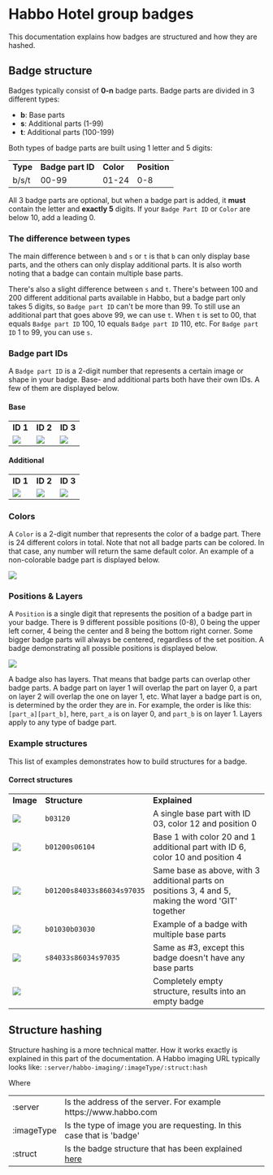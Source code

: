 # Habbo Hotel group badges
This documentation explains how badges are structured and how they are hashed.

## Badge structure
Badges typically consist of <b>0-n</b> badge parts. Badge parts are divided in 3 different types:
- <b>b</b>: Base parts
- <b>s</b>: Additional parts (1-99)
- <b>t</b>: Additional parts (100-199)

Both types of badge parts are built using 1 letter and 5 digits:

<table>
<tr>
<td><b>Type</b></td>
<td><b>Badge part ID</b></td>
<td><b>Color</b></td>
<td><b>Position</b></td>
</tr>
<tr>
<td>b/s/t</td>
<td>00-99</td>
<td>01-24</td>
<td>0-8</td>
</tr>
</table>

All 3 badge parts are optional, but when a badge part is added, it <b>must</b> contain the letter and <b>exactly 5</b> digits. If your `Badge Part ID` or `Color` are below 10, add a leading 0.

### The difference between types

The main difference between `b` and `s` or `t` is that `b` can only display base parts, and the others can only display additional parts. It is also worth noting that a badge can contain multiple base parts.

There's also a slight difference between `s` and `t`. There's between 100 and 200 different additional parts available in Habbo, but a badge part only takes 5 digits, so `Badge part ID` can't be more than 99. To still use an additional part that goes above 99, we can use `t`. When `t` is set to 00, that equals `Badge part ID` 100, 10 equals `Badge part ID` 110, etc. For `Badge part ID` 1 to 99, you can use `s`.

### Badge part IDs

A `Badge part ID` is a 2-digit number that represents a certain image or shape in your badge. Base- and additional parts both have their own IDs. A few of them are displayed below.

#### Base
<table>
<tr>
<td><b>ID 1</b></td>
<td><b>ID 2</b></td>
<td><b>ID 3</b></td>
</tr>
<tr>
<td><img src="https://www.habbo.nl/habbo-imaging/badge/b01010006791b2fcf18535db5c46607b2bce63"></td>
<td><img src="https://www.habbo.nl/habbo-imaging/badge/b0201007a27a440faa05d1e488ff92a078cbaa"></td>
<td><img src="https://www.habbo.nl/habbo-imaging/badge/b03010ddcf06faef8477d20f896d364a201fd5"></td>
</tr>
</table>

#### Additional
<table>
<tr>
<td><b>ID 1</b></td>
<td><b>ID 2</b></td>
<td><b>ID 3</b></td>
</tr>
<tr>
<td><img src="https://www.habbo.com/habbo-imaging/badge/s010142f93213435a0f8a2ee6e57d326acb761"></td>
<td><img src="https://www.habbo.com/habbo-imaging/badge/s02014077252640988ad6ffbfbe81b9d7caa05"></td>
<td><img src="https://www.habbo.com/habbo-imaging/badge/s030140f7437c1b7f92d36acb53d331a834859"></td>
</tr>
</table>

### Colors

A `Color` is a 2-digit number that represents the color of a badge part. There is 24 different colors in total. Note that not all badge parts can be colored. In that case, any number will return the same default color. An example of a non-colorable badge part is displayed below.

<img src="https://www.habbo.nl/habbo-imaging/badge/t41014935ea23c7318fc7943932593160409e7"> 

### Positions & Layers

A `Position` is a single digit that represents the position of a badge part in your badge. There is 9 different possible positions (0-8), 0 being the upper left corner, 4 being the center and 8 being the bottom right corner. Some bigger badge parts will always be centered, regardless of the set position. A badge demonstrating all possible positions is displayed below.

<img src="https://www.habbo.nl/habbo-imaging/badge/s68010s69011s70012s71013s72014s73015s74016s75017s76018bdd473f066504f3341d056d5a1fb664c">

A badge also has layers. That means that badge parts can overlap other badge parts. A badge part on layer 1 will overlap the part on layer 0, a part on layer 2 will overlap the one on layer 1, etc. What layer a badge part is on, is determined by the order they are in. For example, the order is like this: `[part_a][part_b]`, here, `part_a` is on layer 0, and `part_b` is on layer 1. Layers apply to any type of badge part.

### Example structures

This list of examples demonstrates how to build structures for a badge.

#### Correct structures
<table>
<tr>
<td><b>Image</b></td>
<td><b>Structure</b></td>
<td><b>Explained</b></td>
</tr>
<tr>
<td><img src="https://www.habbo.com/habbo-imaging/badge/b0312011748398e35232e4bf1ae3a8b399b947"></td>
<td><code>b</code><code>03</code><code>12</code><code>0</code></td>
<td>A single base part with ID 03, color 12 and position 0</td>
</tr>
<tr>
<td><img src="https://www.habbo.com/habbo-imaging/badge/b01200s0610440b349c7c406fb2c9545f7f5f641fd99"></td>
<td><code>b</code><code>01</code><code>20</code><code>0</code><code>s</code><code>06</code><code>10</code><code>4</code></td>
<td>Base 1 with color 20 and 1 additional part with ID 6, color 10 and position 4</td>
</tr>
<tr>
<td><img src="https://www.habbo.com/habbo-imaging/badge/b01200s84033s86034s970359be7b0f7040a1f694e08c7307e6feeac"></td>
<td><code>b</code><code>01</code><code>20</code><code>0</code><code>s</code><code>84</code><code>03</code><code>3</code><code>s</code><code>86</code><code>03</code><code>4</code><code>s</code><code>97</code><code>03</code><code>5</code></td>
<td>Same base as above, with 3 additional parts on positions 3, 4 and 5, making the word 'GIT' together</td>
</tr>
<tr>
<td><img src="https://www.habbo.com/habbo-imaging/badge/b01030b030303a074ec3f2ab2adb13ee6c4e1833ad62"></td>
<td><code>b</code><code>01</code><code>03</code><code>0</code><code>b</code><code>03</code><code>03</code><code>0</code></td>
<td>Example of a badge with multiple base parts</td>
</tr>
<tr>
<td><img src="https://www.habbo.com/habbo-imaging/badge/s84033s86034s9703585d8e114ae901a0051837a76efb46021"></td>
<td><code>s</code><code>84</code><code>03</code><code>3</code><code>s</code><code>86</code><code>03</code><code>4</code><code>s</code><code>97</code><code>03</code><code>5</code></td>
<td>Same as #3, except this badge doesn't have any base parts</td>
</tr>
<tr>
<td><img src="https://www.habbo.com/habbo-imaging/badge/fc6a5baf8af71b99d1ae37eb24114307"></td>
<td><code></code></td>
<td>Completely empty structure, results into an empty badge</td>
</tr>
</table> 

## Structure hashing

Structure hashing is a more technical matter. How it works exactly is explained in this part of the documentation. A Habbo imaging URL typically looks like: `:server/habbo-imaging/:imageType/:struct:hash`

Where
<table>
<tr>
<td>:server</td>
<td>Is the address of the server. For example https://www.habbo.com</td>
</tr>
<tr>
<td>:imageType</td>
<td>Is the type of image you are requesting. In this case that is 'badge'</td>
</tr>
<tr>
<td>:struct</td>
<td>Is the badge structure that has been explained <a href="https://github.com/notmika/group-badges/blob/master/README.md#badge-structure">here</a></td>
</tr>
